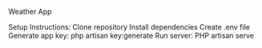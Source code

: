 Weather App

Setup Instructions: 
    Clone repository
    Install dependencies
    Create .env file
    Generate app key: php artisan key:generate
    Run server: PHP artisan serve

